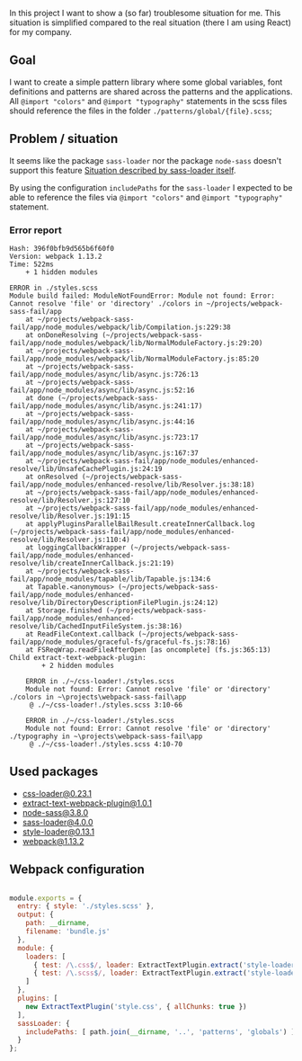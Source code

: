 In this project I want to show a (so far) troublesome situation for me. This situation is simplified compared to the real situation (there I am using React) for my company.

## Goal

I want to create a simple pattern library where some global variables, font definitions and patterns are shared across the patterns and the applications. All `@import "colors"` and `@import "typography"` statements in the scss files should reference the files in the folder `./patterns/global/{file}.scss`;

## Problem / situation

It seems like the package `sass-loader` nor the package `node-sass` doesn't support this feature [Situation described by sass-loader itself](https://github.com/jtangelder/sass-loader#problems-with-url).

By using the configuration `includePaths` for the `sass-loader` I expected to be able to reference the files via `@import "colors"` and `@import "typography"` statement.

### Error report

```
Hash: 396f0bfb9d565b6f60f0
Version: webpack 1.13.2
Time: 522ms
    + 1 hidden modules

ERROR in ./styles.scss
Module build failed: ModuleNotFoundError: Module not found: Error: Cannot resolve 'file' or 'directory' ./colors in ~/projects/webpack-sass-fail/app
    at ~/projects/webpack-sass-fail/app/node_modules/webpack/lib/Compilation.js:229:38
    at onDoneResolving (~/projects/webpack-sass-fail/app/node_modules/webpack/lib/NormalModuleFactory.js:29:20)
    at ~/projects/webpack-sass-fail/app/node_modules/webpack/lib/NormalModuleFactory.js:85:20
    at ~/projects/webpack-sass-fail/app/node_modules/async/lib/async.js:726:13
    at ~/projects/webpack-sass-fail/app/node_modules/async/lib/async.js:52:16
    at done (~/projects/webpack-sass-fail/app/node_modules/async/lib/async.js:241:17)
    at ~/projects/webpack-sass-fail/app/node_modules/async/lib/async.js:44:16
    at ~/projects/webpack-sass-fail/app/node_modules/async/lib/async.js:723:17
    at ~/projects/webpack-sass-fail/app/node_modules/async/lib/async.js:167:37
    at ~/projects/webpack-sass-fail/app/node_modules/enhanced-resolve/lib/UnsafeCachePlugin.js:24:19
    at onResolved (~/projects/webpack-sass-fail/app/node_modules/enhanced-resolve/lib/Resolver.js:38:18)
    at ~/projects/webpack-sass-fail/app/node_modules/enhanced-resolve/lib/Resolver.js:127:10
    at ~/projects/webpack-sass-fail/app/node_modules/enhanced-resolve/lib/Resolver.js:191:15
    at applyPluginsParallelBailResult.createInnerCallback.log (~/projects/webpack-sass-fail/app/node_modules/enhanced-resolve/lib/Resolver.js:110:4)
    at loggingCallbackWrapper (~/projects/webpack-sass-fail/app/node_modules/enhanced-resolve/lib/createInnerCallback.js:21:19)
    at ~/projects/webpack-sass-fail/app/node_modules/tapable/lib/Tapable.js:134:6
    at Tapable.<anonymous> (~/projects/webpack-sass-fail/app/node_modules/enhanced-resolve/lib/DirectoryDescriptionFilePlugin.js:24:12)
    at Storage.finished (~/projects/webpack-sass-fail/app/node_modules/enhanced-resolve/lib/CachedInputFileSystem.js:38:16)
    at ReadFileContext.callback (~/projects/webpack-sass-fail/app/node_modules/graceful-fs/graceful-fs.js:78:16)
    at FSReqWrap.readFileAfterOpen [as oncomplete] (fs.js:365:13)
Child extract-text-webpack-plugin:
        + 2 hidden modules

    ERROR in ./~/css-loader!./styles.scss
    Module not found: Error: Cannot resolve 'file' or 'directory' ./colors in ~\projects\webpack-sass-fail\app
     @ ./~/css-loader!./styles.scss 3:10-66

    ERROR in ./~/css-loader!./styles.scss
    Module not found: Error: Cannot resolve 'file' or 'directory' ./typography in ~\projects\webpack-sass-fail\app
     @ ./~/css-loader!./styles.scss 4:10-70
```


## Used packages
- css-loader@0.23.1
- extract-text-webpack-plugin@1.0.1
- node-sass@3.8.0
- sass-loader@4.0.0
- style-loader@0.13.1
- webpack@1.13.2

## Webpack configuration

```javascript

module.exports = {
  entry: { style: './styles.scss' },
  output: {
    path: __dirname,
    filename: 'bundle.js'
  },
  module: {
    loaders: [
      { test: /\.css$/, loader: ExtractTextPlugin.extract('style-loader', 'css-loader') },
      { test: /\.scss$/, loader: ExtractTextPlugin.extract('style-loader', 'css-loader', 'sass-loader') }
    ]
  },
  plugins: [
    new ExtractTextPlugin('style.css', { allChunks: true })
  ],
  sassLoader: {
    includePaths: [ path.join(__dirname, '..', 'patterns', 'globals') ]
  }
};

```